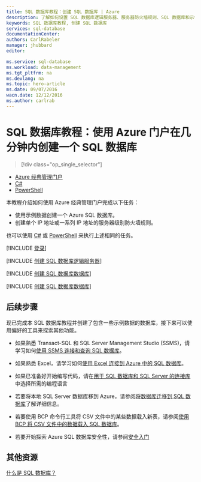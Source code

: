 ```yaml
---
title: SQL 数据库教程：创建 SQL 数据库 | Azure
description: 了解如何设置 SQL 数据库逻辑服务器、服务器防火墙规则、SQL 数据库和示例数据。此外，了解如何使用客户端工具进行连接、配置用户，以及设置数据库防火墙规则。
keywords: SQL 数据库教程, 创建 SQL 数据库
services: sql-database
documentationCenter: 
authors: CarlRabeler
manager: jhubbard
editor: 

ms.service: sql-database
ms.workload: data-management
ms.tgt_pltfrm: na
ms.devlang: na
ms.topic: hero-article
ms.date: 09/07/2016
wacn.date: 12/12/2016
ms.author: carlrab
---
```


# SQL 数据库教程：使用 Azure 门户在几分钟内创建一个 SQL 数据库

> [!div class="op_single_selector"]
- [Azure 经典管理门户](./sql-database-get-started.md)
- [C#](./sql-database-get-started-csharp.md)
- [PowerShell](./sql-database-get-started-powershell.md)

本教程介绍如何使用 Azure 经典管理门户完成以下任务：

- 使用示例数据创建一个 Azure SQL 数据库。
- 创建单个 IP 地址或一系列 IP 地址的服务器级别防火墙规则。

也可以使用 [C#](./sql-database-get-started-csharp.md) 或 [PowerShell](./sql-database-get-started-powershell.md) 来执行上述相同的任务。

[!INCLUDE [登录](../../includes/azure-getting-started-portal-login.md)]

[!INCLUDE [创建 SQL 数据库逻辑服务器](../../includes/sql-database-create-new-server-portal.md)]

[!INCLUDE [创建 SQL 数据库数据库](../../includes/sql-database-create-new-database-portal.md)]

[!INCLUDE [创建 SQL 数据库数据库](../../includes/sql-database-create-new-server-firewall-portal.md)]

## 后续步骤
现已完成本 SQL 数据库教程并创建了包含一些示例数据的数据库，接下来可以使用偏好的工具来探索其他功能。

- 如果熟悉 Transact-SQL 和 SQL Server Management Studio (SSMS)，请学习如何[使用 SSMS 连接和查询 SQL 数据库](./sql-database-connect-query-ssms.md)。

- 如果熟悉 Excel，请学习如何[使用 Excel 连接到 Azure 中的 SQL 数据库](./sql-database-connect-excel.md)。

- 如果已准备好开始编写代码，请在[用于 SQL 数据库和 SQL Server 的连接库](./sql-database-libraries.md)中选择所需的编程语言

- 若要将本地 SQL Server 数据库移到 Azure，请参阅[将数据库迁移到 SQL 数据库](./sql-database-cloud-migrate.md)了解详细信息。

- 若要使用 BCP 命令行工具将 CSV 文件中的某些数据载入新表，请参阅[使用 BCP 将 CSV 文件中的数据载入 SQL 数据库](./sql-database-load-from-csv-with-bcp.md)。

- 若要开始探索 Azure SQL 数据库安全性，请参阅[安全入门](./sql-database-get-started-security.md)

## 其他资源

[什么是 SQL 数据库？](./sql-database-technical-overview.md)

<!---HONumber=Mooncake_Quality_Review_1118_2016-->